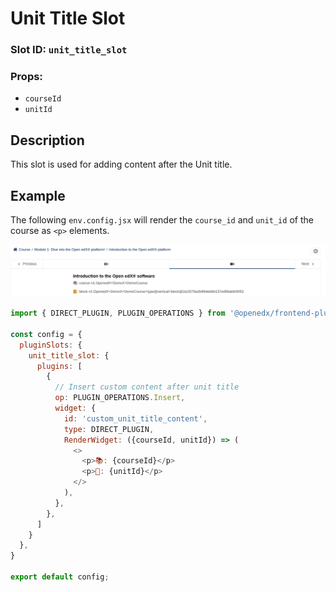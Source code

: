 # Unit Title Slot

### Slot ID: `unit_title_slot`
### Props:
* `courseId`
* `unitId`

## Description

This slot is used for adding content after the Unit title.

## Example

The following `env.config.jsx` will render the `course_id` and `unit_id` of the course as `<p>` elements.

![Screenshot of Content added after the Unit Title](./images/post_unit_title.png)

```js
import { DIRECT_PLUGIN, PLUGIN_OPERATIONS } from '@openedx/frontend-plugin-framework';

const config = {
  pluginSlots: {
    unit_title_slot: {
      plugins: [
        {
          // Insert custom content after unit title
          op: PLUGIN_OPERATIONS.Insert,
          widget: {
            id: 'custom_unit_title_content',
            type: DIRECT_PLUGIN,
            RenderWidget: ({courseId, unitId}) => (
              <>
                <p>📚: {courseId}</p>
                <p>📙: {unitId}</p>
              </>
            ),
          },
        },
      ]
    }
  },
}

export default config;
```
